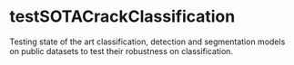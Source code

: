 # testSOTACrackClassification
Testing state of the art classification, detection and segmentation models on public datasets to test their robustness on classification.

